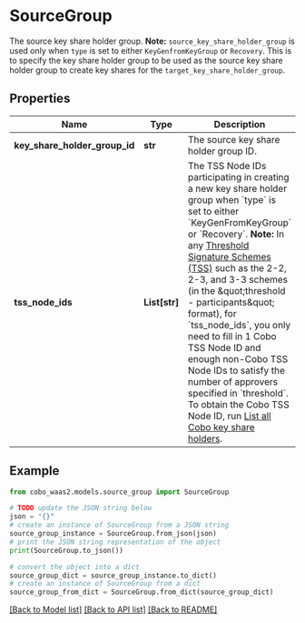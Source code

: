 # SourceGroup

The source key share holder group.  **Note:** `source_key_share_holder_group` is used only when `type` is set to either `KeyGenfromKeyGroup` or `Recovery`. This is to specify the key share holder group to be used as the source key share holder group to create key shares for the `target_key_share_holder_group`. 

## Properties

Name | Type | Description | Notes
------------ | ------------- | ------------- | -------------
**key_share_holder_group_id** | **str** | The source key share holder group ID. | 
**tss_node_ids** | **List[str]** | The TSS Node IDs participating in creating a new key share holder group when &#x60;type&#x60; is set to either &#x60;KeyGenFromKeyGroup&#x60; or &#x60;Recovery&#x60;.   **Note:** In any [Threshold Signature Schemes (TSS)](https://manuals.cobo.com/en/portal/mpc-wallets/introduction#threshold-signature-scheme-tss) such as the 2-2, 2-3, and 3-3 schemes (in the \&quot;threshold - participants\&quot; format), for &#x60;tss_node_ids&#x60;, you only need to fill in 1 Cobo TSS Node ID and enough non-Cobo TSS Node IDs to satisfy the number of approvers specified in &#x60;threshold&#x60;. To obtain the Cobo TSS Node ID, run [List all Cobo key share holders](/v2/api-references/wallets--mpc-wallets/list-all-cobo-key-share-holders).  | [optional] 

## Example

```python
from cobo_waas2.models.source_group import SourceGroup

# TODO update the JSON string below
json = "{}"
# create an instance of SourceGroup from a JSON string
source_group_instance = SourceGroup.from_json(json)
# print the JSON string representation of the object
print(SourceGroup.to_json())

# convert the object into a dict
source_group_dict = source_group_instance.to_dict()
# create an instance of SourceGroup from a dict
source_group_from_dict = SourceGroup.from_dict(source_group_dict)
```
[[Back to Model list]](../README.md#documentation-for-models) [[Back to API list]](../README.md#documentation-for-api-endpoints) [[Back to README]](../README.md)


